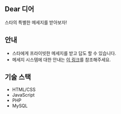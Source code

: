 ## Dear 디어
스타의 특별한 메세지를 받아보자!

## 안내
* 스타에게 프라이빗한 메세지를 받고 답도 할 수 있습니다.
* 메세지 시스템에 대한 안내는 <a href="https://namu.wiki/w/Dear%20U%20bubble">이 링크</a>를 참조해주세요.

## 기술 스택
* HTML/CSS
* JavaScript
* PHP
* MySQL
